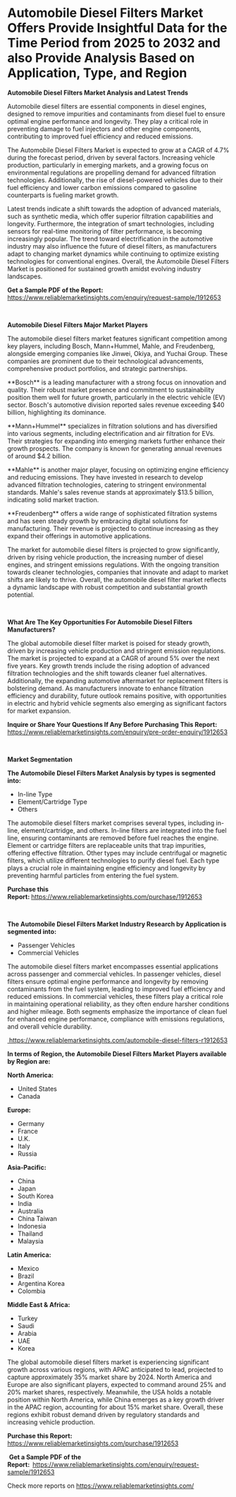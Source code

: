 <p><h1>Automobile Diesel Filters Market Offers Provide Insightful Data for the Time Period from 2025 to 2032 and also Provide Analysis Based on Application, Type, and Region</h1></p><p><strong>Automobile Diesel Filters Market Analysis and Latest Trends</strong></p>
<p><p>Automobile diesel filters are essential components in diesel engines, designed to remove impurities and contaminants from diesel fuel to ensure optimal engine performance and longevity. They play a critical role in preventing damage to fuel injectors and other engine components, contributing to improved fuel efficiency and reduced emissions.</p><p>The Automobile Diesel Filters Market is expected to grow at a CAGR of 4.7% during the forecast period, driven by several factors. Increasing vehicle production, particularly in emerging markets, and a growing focus on environmental regulations are propelling demand for advanced filtration technologies. Additionally, the rise of diesel-powered vehicles due to their fuel efficiency and lower carbon emissions compared to gasoline counterparts is fueling market growth.</p><p>Latest trends indicate a shift towards the adoption of advanced materials, such as synthetic media, which offer superior filtration capabilities and longevity. Furthermore, the integration of smart technologies, including sensors for real-time monitoring of filter performance, is becoming increasingly popular. The trend toward electrification in the automotive industry may also influence the future of diesel filters, as manufacturers adapt to changing market dynamics while continuing to optimize existing technologies for conventional engines. Overall, the Automobile Diesel Filters Market is positioned for sustained growth amidst evolving industry landscapes.</p></p>
<p><strong>Get a Sample PDF of the Report:&nbsp;</strong> <a href="https://www.reliablemarketinsights.com/enquiry/request-sample/1912653?utm_campaign=3293&utm_medium=2&utm_source=Github&utm_content=ia&utm_term=31032025&utm_id=automobile-diesel-filters">https://www.reliablemarketinsights.com/enquiry/request-sample/1912653</a></p>
<p>&nbsp;</p>
<p><strong>Automobile Diesel Filters Major Market Players</strong></p>
<p><p>The automobile diesel filters market features significant competition among key players, including Bosch, Mann+Hummel, Mahle, and Freudenberg, alongside emerging companies like Jinwei, Okiya, and Yuchai Group. These companies are prominent due to their technological advancements, comprehensive product portfolios, and strategic partnerships.</p><p>**Bosch** is a leading manufacturer with a strong focus on innovation and quality. Their robust market presence and commitment to sustainability position them well for future growth, particularly in the electric vehicle (EV) sector. Bosch's automotive division reported sales revenue exceeding $40 billion, highlighting its dominance.</p><p>**Mann+Hummel** specializes in filtration solutions and has diversified into various segments, including electrification and air filtration for EVs. Their strategies for expanding into emerging markets further enhance their growth prospects. The company is known for generating annual revenues of around $4.2 billion.</p><p>**Mahle** is another major player, focusing on optimizing engine efficiency and reducing emissions. They have invested in research to develop advanced filtration technologies, catering to stringent environmental standards. Mahle's sales revenue stands at approximately $13.5 billion, indicating solid market traction.</p><p>**Freudenberg** offers a wide range of sophisticated filtration systems and has seen steady growth by embracing digital solutions for manufacturing. Their revenue is projected to continue increasing as they expand their offerings in automotive applications.</p><p>The market for automobile diesel filters is projected to grow significantly, driven by rising vehicle production, the increasing number of diesel engines, and stringent emissions regulations. With the ongoing transition towards cleaner technologies, companies that innovate and adapt to market shifts are likely to thrive. Overall, the automobile diesel filter market reflects a dynamic landscape with robust competition and substantial growth potential.</p></p>
<p>&nbsp;</p>
<p><strong>What Are The Key Opportunities For Automobile Diesel Filters Manufacturers?</strong></p>
<p><p>The global automobile diesel filter market is poised for steady growth, driven by increasing vehicle production and stringent emission regulations. The market is projected to expand at a CAGR of around 5% over the next five years. Key growth trends include the rising adoption of advanced filtration technologies and the shift towards cleaner fuel alternatives. Additionally, the expanding automotive aftermarket for replacement filters is bolstering demand. As manufacturers innovate to enhance filtration efficiency and durability, future outlook remains positive, with opportunities in electric and hybrid vehicle segments also emerging as significant factors for market expansion.</p></p>
<p><strong>Inquire or Share Your Questions If Any Before Purchasing This Report:</strong> <a href="https://www.reliablemarketinsights.com/enquiry/pre-order-enquiry/1912653?utm_campaign=3293&utm_medium=2&utm_source=Github&utm_content=ia&utm_term=31032025&utm_id=automobile-diesel-filters">https://www.reliablemarketinsights.com/enquiry/pre-order-enquiry/1912653</a></p>
<p>&nbsp;</p>
<p><strong>Market Segmentation</strong></p>
<p><strong>The Automobile Diesel Filters Market Analysis by types is segmented into:</strong></p>
<p><ul><li>In-line Type</li><li>Element/Cartridge Type</li><li>Others</li></ul></p>
<p><p>The automobile diesel filters market comprises several types, including in-line, element/cartridge, and others. In-line filters are integrated into the fuel line, ensuring contaminants are removed before fuel reaches the engine. Element or cartridge filters are replaceable units that trap impurities, offering effective filtration. Other types may include centrifugal or magnetic filters, which utilize different technologies to purify diesel fuel. Each type plays a crucial role in maintaining engine efficiency and longevity by preventing harmful particles from entering the fuel system.</p></p>
<p><strong>Purchase this Report:&nbsp;</strong><a href="https://www.reliablemarketinsights.com/purchase/1912653?utm_campaign=3293&utm_medium=2&utm_source=Github&utm_content=ia&utm_term=31032025&utm_id=automobile-diesel-filters">https://www.reliablemarketinsights.com/purchase/1912653</a></p>
<p>&nbsp;</p>
<p><strong>The Automobile Diesel Filters Market Industry Research by Application is segmented into:</strong></p>
<p><ul><li>Passenger Vehicles</li><li>Commercial Vehicles</li></ul></p>
<p><p>The automobile diesel filters market encompasses essential applications across passenger and commercial vehicles. In passenger vehicles, diesel filters ensure optimal engine performance and longevity by removing contaminants from the fuel system, leading to improved fuel efficiency and reduced emissions. In commercial vehicles, these filters play a critical role in maintaining operational reliability, as they often endure harsher conditions and higher mileage. Both segments emphasize the importance of clean fuel for enhanced engine performance, compliance with emissions regulations, and overall vehicle durability.</p></p>
<p><a href="https://www.reliablemarketinsights.com/automobile-diesel-filters-r1912653?utm_campaign=3293&utm_medium=2&utm_source=Github&utm_content=ia&utm_term=31032025&utm_id=automobile-diesel-filters">&nbsp;https://www.reliablemarketinsights.com/automobile-diesel-filters-r1912653</a></p>
<p><strong>In terms of Region, the Automobile Diesel Filters Market Players available by Region are:</strong></p>
<p>
    <p> <strong> North America: </strong>
        <ul>
            <li>United States</li>
            <li>Canada</li>
        </ul>
        </p> 
    <p> <strong> Europe: </strong>
        <ul>
            <li>Germany</li>
            <li>France</li>
            <li>U.K.</li>
            <li>Italy</li>
            <li>Russia</li>
        </ul>
        </p> 
    <p> <strong> Asia-Pacific: </strong>
        <ul>
            <li>China</li>
            <li>Japan</li>
            <li>South Korea</li>
            <li>India</li>
            <li>Australia</li>
            <li>China Taiwan</li>
            <li>Indonesia</li>
            <li>Thailand</li>
            <li>Malaysia</li>
        </ul>
        </p> 
    <p> <strong> Latin America: </strong>
        <ul>
            <li>Mexico</li>
            <li>Brazil</li>
            <li>Argentina Korea</li>
            <li>Colombia</li>
        </ul>
        </p> 
    <p> <strong> Middle East & Africa: </strong>
        <ul>
            <li>Turkey</li>
            <li>Saudi</li>
            <li>Arabia</li>
            <li>UAE</li>
            <li>Korea</li>
        </ul>
    </p>
    </p>
<p><p>The global automobile diesel filters market is experiencing significant growth across various regions, with APAC anticipated to lead, projected to capture approximately 35% market share by 2024. North America and Europe are also significant players, expected to command around 25% and 20% market shares, respectively. Meanwhile, the USA holds a notable position within North America, while China emerges as a key growth driver in the APAC region, accounting for about 15% market share. Overall, these regions exhibit robust demand driven by regulatory standards and increasing vehicle production.</p></p>
<p><strong>Purchase this Report: </strong><a href="https://www.reliablemarketinsights.com/purchase/1912653?utm_campaign=3293&utm_medium=2&utm_source=Github&utm_content=ia&utm_term=31032025&utm_id=automobile-diesel-filters">https://www.reliablemarketinsights.com/purchase/1912653</a></p>
<p>&nbsp;<strong>Get a Sample PDF of the Report:&nbsp;&nbsp;</strong><a href="https://www.reliablemarketinsights.com/enquiry/request-sample/1912653?utm_campaign=3293&utm_medium=2&utm_source=Github&utm_content=ia&utm_term=31032025&utm_id=automobile-diesel-filters">https://www.reliablemarketinsights.com/enquiry/request-sample/1912653</a></p>
<p><strong></strong></p>
<p>Check more reports on <a href="https://www.reliablemarketinsights.com/?utm_campaign=3293&utm_medium=2&utm_source=Github&utm_content=ia&utm_term=31032025&utm_id=automobile-diesel-filters">https://www.reliablemarketinsights.com/</a></p>